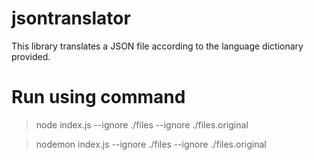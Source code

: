 # jsontranslator
This library translates a JSON file according to the language dictionary provided.

# Run using command
> node index.js --ignore ./files --ignore ./files.original

> nodemon index.js --ignore ./files --ignore ./files.original
